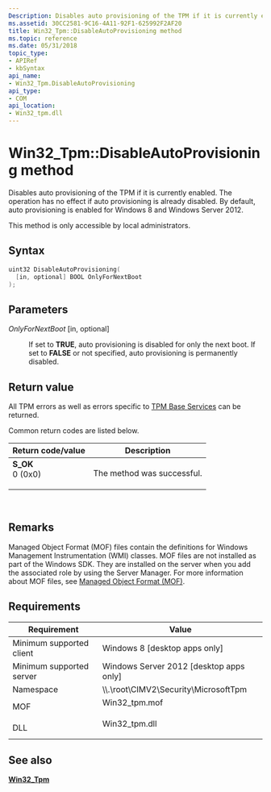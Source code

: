 ```yaml
---
Description: Disables auto provisioning of the TPM if it is currently enabled.
ms.assetid: 30CC2581-9C16-4A11-92F1-625992F2AF20
title: Win32_Tpm::DisableAutoProvisioning method
ms.topic: reference
ms.date: 05/31/2018
topic_type: 
- APIRef
- kbSyntax
api_name: 
- Win32_Tpm.DisableAutoProvisioning
api_type: 
- COM
api_location: 
- Win32_tpm.dll
---
```


# Win32\_Tpm::DisableAutoProvisioning method

Disables auto provisioning of the TPM if it is currently enabled. The operation has no effect if auto provisioning is already disabled. By default, auto provisioning is enabled for Windows 8 and Windows Server 2012.

This method is only accessible by local administrators.

## Syntax


```C++
uint32 DisableAutoProvisioning(
  [in, optional] BOOL OnlyForNextBoot
);
```



## Parameters

<dl> <dt>

*OnlyForNextBoot* \[in, optional\]
</dt> <dd>

If set to **TRUE**, auto provisioning is disabled for only the next boot. If set to **FALSE** or not specified, auto provisioning is permanently disabled.

</dd> </dl>

## Return value

All TPM errors as well as errors specific to [TPM Base Services](../tbs/tbs-return-codes.md) can be returned.

Common return codes are listed below.



| Return code/value                                                                                                                                 | Description                           |
|---------------------------------------------------------------------------------------------------------------------------------------------------|---------------------------------------|
| <dl> <dt>**S\_OK**</dt> <dt>0 (0x0)</dt> </dl> | The method was successful.<br/> |



 

## Remarks

Managed Object Format (MOF) files contain the definitions for Windows Management Instrumentation (WMI) classes. MOF files are not installed as part of the Windows SDK. They are installed on the server when you add the associated role by using the Server Manager. For more information about MOF files, see [Managed Object Format (MOF)](../wmisdk/managed-object-format--mof-.md).

## Requirements



| Requirement | Value |
|-------------------------------------|-------------------------------------------------------------------------------------------|
| Minimum supported client<br/> | Windows 8 \[desktop apps only\]<br/>                                                |
| Minimum supported server<br/> | Windows Server 2012 \[desktop apps only\]<br/>                                      |
| Namespace<br/>                | \\\\.\\root\\CIMV2\\Security\\MicrosoftTpm<br/>                                     |
| MOF<br/>                      | <dl> <dt>Win32\_tpm.mof</dt> </dl> |
| DLL<br/>                      | <dl> <dt>Win32\_tpm.dll</dt> </dl> |



## See also

<dl> <dt>

[**Win32\_Tpm**](win32-tpm.md)
</dt> </dl>

 

 

